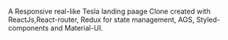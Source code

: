 A Responsive real-like Tesla landing paage Clone created with ReactJs,React-router, Redux for state management, AOS, Styled-components and Material-UI.
